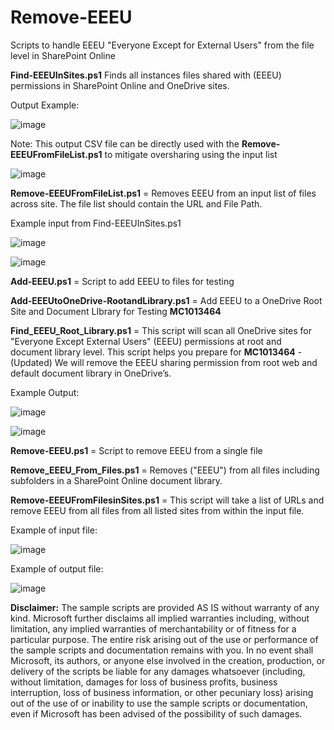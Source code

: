 # Remove-EEEU
Scripts to handle EEEU "Everyone Except for External Users" from the file level in SharePoint Online


**Find-EEEUInSites.ps1** Finds all instances files shared with (EEEU) permissions in SharePoint Online and OneDrive sites.

Output Example:

![image](https://github.com/user-attachments/assets/03c6c701-6682-4198-af46-04d84977822c)

Note: This output CSV file can be directly used with the **Remove-EEEUFromFileList.ps1** to mitigate oversharing using the input list

![image](https://github.com/user-attachments/assets/eb0a6d81-624c-4f3a-9b64-c718e2503b04)


**Remove-EEEUFromFileList.ps1** = Removes EEEU from an input list of files across site. The file list should contain the URL and File Path.

Example input from Find-EEEUInSites.ps1

![image](https://github.com/user-attachments/assets/e8ee5efd-e2bc-4a10-a82d-02794f7d9479)


![image](https://github.com/user-attachments/assets/61962bfa-1d1c-4fb8-8994-a20ca70ce0f9)



**Add-EEEU.ps1** = Script to add EEEU to files for testing

**Add-EEEUtoOneDrive-RootandLibrary.ps1** = Add EEEU to a OneDrive Root Site and Document LIbrary for Testing **MC1013464**

**Find_EEEU_Root_Library.ps1** = This script will scan all OneDrive sites for "Everyone Except External Users" (EEEU) permissions at root and document library level.
This script helps you prepare for **MC1013464** -(Updated) We will remove the EEEU sharing permission from root web and default document library in OneDrive’s.

Example Output:

![image](https://github.com/user-attachments/assets/f2530de2-0194-4857-9088-156b13806646)


![image](https://github.com/user-attachments/assets/18ca2dd1-4108-4d94-beae-cbf7d006d8d8)


**Remove-EEEU.ps1** = Script to remove EEEU from a single file


**Remove_EEEU_From_Files.ps1** =  Removes ("EEEU") from all files including subfolders in a SharePoint Online document library.


**Remove-EEEUFromFilesinSites.ps1**  = This script will take a list of URLs and remove EEEU from all files from all listed sites from within the input file.

Example of input file:

![image](https://github.com/user-attachments/assets/2d01a23b-5896-4c26-ba29-dc1421edb305)

Example of output file:

![image](https://github.com/user-attachments/assets/7a830349-8427-4233-b873-52b5e495ff3d)


**Disclaimer:** The sample scripts are provided AS IS without warranty of any kind. 
Microsoft further disclaims all implied warranties including, without limitation, 
any implied warranties of merchantability or of fitness for a particular purpose. 
The entire risk arising out of the use or performance of the sample scripts and documentation remains with you. 
In no event shall Microsoft, its authors, or anyone else involved in the creation, 
production, or delivery of the scripts be liable for any damages whatsoever 
(including, without limitation, damages for loss of business profits, business interruption, 
loss of business information, or other pecuniary loss) arising out of the use of or inability 
to use the sample scripts or documentation, even if Microsoft has been advised of the possibility of such damages.
